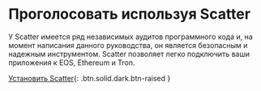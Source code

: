 Проголосовать **используя Scatter**
===

У Scatter имеется ряд независимых аудитов программного кода и, на момент написания данного руководства, он является безопасным и надежным инструментом. Scatter позволяет легко подключить ваши приложения к EOS, Ethereum и Tron.

[Установить Scatter](https://get-scatter.com){: .btn.solid.dark.btn-raised }

